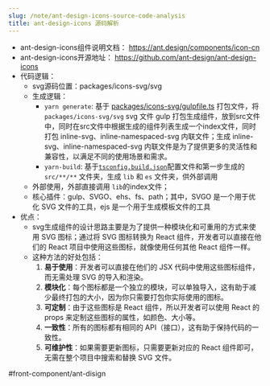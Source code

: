 ```yaml
---
slug: /note/ant-design-icons-source-code-analysis
title: ant-design-icons 源码解析
---
```

- ant-design-icons组件说明文档： https://ant.design/components/icon-cn
- ant-design-icons开源地址： https://github.com/ant-design/ant-design-icons
- 代码逻辑：
	- svg源码位置：packages/icons-svg/svg
	- 生成逻辑：
		- `yarn generate`: 基于 [packages/icons-svg/gulpfile.ts](https://github.com/ant-design/ant-design-icons/blob/master/packages/icons-svg/gulpfile.ts) 打包文件，将 `packages/icons-svg/svg` svg 文件 gulp 打包生成组件，放到src文件中，同时在src文件中根据生成的组件列表生成一个index文件，同时打包 inline-svg、inline-namespaced-svg  内联文件；生成 inline-svg、inline-namespaced-svg  内联文件是为了提供更多的灵活性和兼容性，以满足不同的使用场景和需求。
		- `yarn-build`: 基于[`tsconfig.build.json`](https://github.com/ant-design/ant-design-icons/blob/master/packages/icons-svg/tsconfig.build.json)配置文件和第一步生成的 `src/**/**` 文件夹，生成 `lib` 和 `es` 文件夹，供外部调用
	- 外部使用，外部直接调用 `lib`的index文件；
	- 核心插件：gulp、SVGO、ehs、fs、path；其中，SVGO 是一个用于优化 SVG 文件的工具，ejs 是一个用于生成模板文件的工具
- 优点：
	- svg生成组件的设计思路主要是为了提供一种模块化和可重用的方式来使用 SVG 图标；通过将 SVG 图标转换为 React 组件，开发者可以直接在他们的 React 项目中使用这些图标，就像使用任何其他 React 组件一样。
	- 这种方法的好处包括：
		1. **易于使用**：开发者可以直接在他们的 JSX 代码中使用这些图标组件，而无需处理 SVG 的导入和渲染。
		2. **模块化**：每个图标都是一个独立的模块，可以单独导入，这有助于减少最终打包的大小，因为你只需要打包你实际使用的图标。
		3. **可定制**：由于这些图标是 React 组件，所以开发者可以使用 React 的 props 来定制这些图标的属性，如颜色、大小等。
		4. **一致性**：所有的图标都有相同的 API（接口），这有助于保持代码的一致性。
		5. **可维护性**：如果需要更新图标，只需要更新对应的 React 组件即可，无需在整个项目中搜索和替换 SVG 文件。

#front-component/ant-disign
